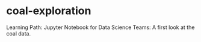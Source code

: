 # coal-exploration
Learning Path: Jupyter Notebook for Data Science Teams: A first look at the coal data.
